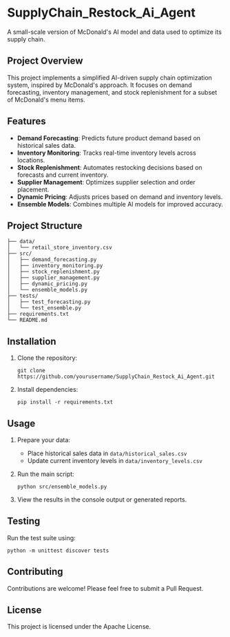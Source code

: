 # SupplyChain_Restock_Ai_Agent

A small-scale version of McDonald's AI model and data used to optimize its supply chain.

## Project Overview

This project implements a simplified AI-driven supply chain optimization system, inspired by McDonald's approach. It focuses on demand forecasting, inventory management, and stock replenishment for a subset of McDonald's menu items.

## Features

- **Demand Forecasting**: Predicts future product demand based on historical sales data.
- **Inventory Monitoring**: Tracks real-time inventory levels across locations.
- **Stock Replenishment**: Automates restocking decisions based on forecasts and current inventory.
- **Supplier Management**: Optimizes supplier selection and order placement.
- **Dynamic Pricing**: Adjusts prices based on demand and inventory levels.
- **Ensemble Models**: Combines multiple AI models for improved accuracy.

## Project Structure

```
├── data/
│   └── retail_store_inventory.csv
├── src/
│   ├── demand_forecasting.py
│   ├── inventory_monitoring.py
│   ├── stock_replenishment.py
│   ├── supplier_management.py
│   ├── dynamic_pricing.py
│   └── ensemble_models.py
├── tests/
│   ├── test_forecasting.py
│   └── test_ensemble.py
├── requirements.txt
└── README.md
```

## Installation

1. Clone the repository:
   ```
   git clone https://github.com/yourusername/SupplyChain_Restock_Ai_Agent.git
   ```

2. Install dependencies:
   ```
   pip install -r requirements.txt
   ```

## Usage

1. Prepare your data:
   - Place historical sales data in `data/historical_sales.csv`
   - Update current inventory levels in `data/inventory_levels.csv`

2. Run the main script:
   ```
   python src/ensemble_models.py
   ```

3. View the results in the console output or generated reports.

## Testing

Run the test suite using:
```
python -m unittest discover tests
```

## Contributing

Contributions are welcome! Please feel free to submit a Pull Request.

## License

This project is licensed under the  Apache License.
